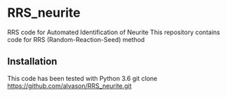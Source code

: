 # RRS_neurite
RRS code for Automated Identification of Neurite 
This repository contains code for RRS (Random-Reaction-Seed) method
## Installation
This code has been tested with Python 3.6
git clone https://github.com/alvason/RRS_neurite.git
